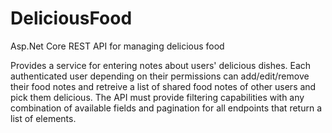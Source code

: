 # DeliciousFood
Asp.Net Core REST API for managing delicious food

Provides a service for entering notes about users' delicious dishes.
Each authenticated user depending on their permissions can add/edit/remove their food notes and retreive a list of shared food notes of other users and pick them delicious.
The API must provide filtering capabilities with any combination of available fields and pagination for all endpoints that return a list of elements.
